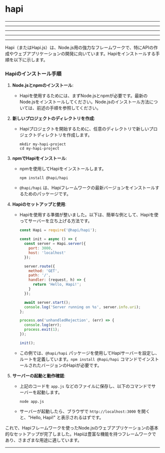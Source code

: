 ###
# hapi
###

---
---
---
---
---

Hapi（またはHapi.js）は、Node.js用の強力なフレームワークで、特にAPIの作成やウェブアプリケーションの開発に向いています。Hapiをインストールする手順を以下に示します。

### Hapiのインストール手順

1. **Node.jsとnpmのインストール**:
   - Hapiを使用するためには、まずNode.jsとnpmが必要です。最新のNode.jsをインストールしてください。Node.jsのインストール方法については、前述の手順を参照してください。

2. **新しいプロジェクトのディレクトリを作成**:
   - Hapiプロジェクトを開始するために、任意のディレクトリで新しいプロジェクトディレクトリを作成します。

     ```
     mkdir my-hapi-project
     cd my-hapi-project
     ```

3. **npmでHapiをインストール**:
   - npmを使用してHapiをインストールします。

     ```
     npm install @hapi/hapi
     ```

   - `@hapi/hapi` は、Hapiフレームワークの最新バージョンをインストールするためのパッケージです。

4. **Hapiのセットアップと使用**:
   - Hapiを使用する準備が整いました。以下は、簡単な例として、Hapiを使ってサーバーを立ち上げる方法です。

     ```javascript
     const Hapi = require('@hapi/hapi');

     const init = async () => {
       const server = Hapi.server({
         port: 3000,
         host: 'localhost'
       });

       server.route({
         method: 'GET',
         path: '/',
         handler: (request, h) => {
           return 'Hello, Hapi!';
         }
       });

       await server.start();
       console.log('Server running on %s', server.info.uri);
     };

     process.on('unhandledRejection', (err) => {
       console.log(err);
       process.exit(1);
     });

     init();
     ```

   - この例では、`@hapi/hapi` パッケージを使用してHapiサーバーを設定し、ルートを定義しています。`npm install @hapi/hapi` コマンドでインストールされたバージョンのHapiが必要です。

5. **サーバーの起動と動作確認**:
   - 上記のコードを `app.js` などのファイルに保存し、以下のコマンドでサーバーを起動します。

     ```
     node app.js
     ```

   - サーバーが起動したら、ブラウザで `http://localhost:3000` を開くと、"Hello, Hapi!" と表示されるはずです。

これで、Hapiフレームワークを使ったNode.jsのウェブアプリケーションの基本的なセットアップが完了しました。Hapiは豊富な機能を持つフレームワークであり、さまざまな用途に適しています。

---
